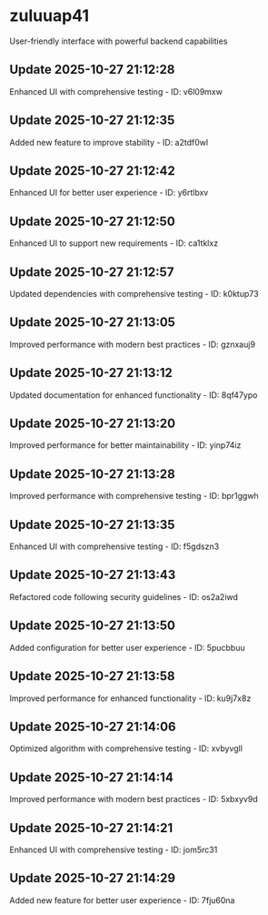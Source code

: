 # zuluuap41
User-friendly interface with powerful backend capabilities

## Update 2025-10-27 21:12:28
Enhanced UI with comprehensive testing - ID: v6l09mxw


## Update 2025-10-27 21:12:35
Added new feature to improve stability - ID: a2tdf0wl


## Update 2025-10-27 21:12:42
Enhanced UI for better user experience - ID: y6rtlbxv


## Update 2025-10-27 21:12:50
Enhanced UI to support new requirements - ID: ca1tklxz


## Update 2025-10-27 21:12:57
Updated dependencies with comprehensive testing - ID: k0ktup73


## Update 2025-10-27 21:13:05
Improved performance with modern best practices - ID: gznxauj9


## Update 2025-10-27 21:13:12
Updated documentation for enhanced functionality - ID: 8qf47ypo


## Update 2025-10-27 21:13:20
Improved performance for better maintainability - ID: yinp74iz


## Update 2025-10-27 21:13:28
Improved performance with comprehensive testing - ID: bpr1ggwh


## Update 2025-10-27 21:13:35
Enhanced UI with comprehensive testing - ID: f5gdszn3


## Update 2025-10-27 21:13:43
Refactored code following security guidelines - ID: os2a2iwd


## Update 2025-10-27 21:13:50
Added configuration for better user experience - ID: 5pucbbuu


## Update 2025-10-27 21:13:58
Improved performance for enhanced functionality - ID: ku9j7x8z


## Update 2025-10-27 21:14:06
Optimized algorithm with comprehensive testing - ID: xvbyvgll


## Update 2025-10-27 21:14:14
Improved performance with modern best practices - ID: 5xbxyv9d


## Update 2025-10-27 21:14:21
Enhanced UI with comprehensive testing - ID: jom5rc31


## Update 2025-10-27 21:14:29
Added new feature for better user experience - ID: 7fju60na

